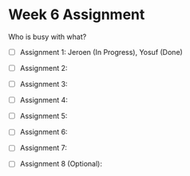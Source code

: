 Week 6 Assignment
=================

Who is busy with what?

- [ ] Assignment 1: Jeroen (In Progress), Yosuf (Done)
- [ ] Assignment 2: 
- [ ] Assignment 3: 
- [ ] Assignment 4:  
- [ ] Assignment 5: 
- [ ] Assignment 6: 
- [ ] Assignment 7:
- [ ] Assignment 8 (Optional):  

 
